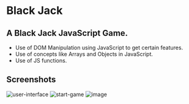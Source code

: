 # Black Jack

## A Black Jack JavaScript Game.
- Use of DOM Manipulation using JavaScript to get certain features.
- Use of concepts like Arrays and Objects in JavaScript.
- Use of JS functions.
## Screenshots
![user-interface](https://user-images.githubusercontent.com/92989288/161589499-cc401aca-cbd8-4a00-b7fd-c940c2dd54f4.png)
![start-game](https://user-images.githubusercontent.com/92989288/161589716-7ee0129c-1053-4356-b949-25a92e0bbb04.png)
![image](https://user-images.githubusercontent.com/92989288/161589855-bcd27cbe-5138-4bb3-ac6c-15e0201585e3.png)
